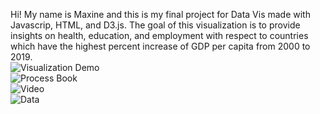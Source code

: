 Hi! My name is Maxine and this is my final project for Data Vis made with Javascrip, HTML, and D3.js. The goal of this visualization is to provide insights on health, education, and employment with respect to countries which have the highest percent increase of GDP per capita from 2000 to 2019. <br/>
![Visualization Demo](https://aamaxaa.github.io/GDP-Growth-Visual/) <br/>
![Process Book](https://drive.google.com/file/d/1Qxx1dKTu4PKOScVD7BoEq8tStTIsNCqH/view?usp=sharing)<br/>
![Video](https://youtu.be/yeMcWpVDDUk)<br/>
![Data](https://data.worldbank.org/)
